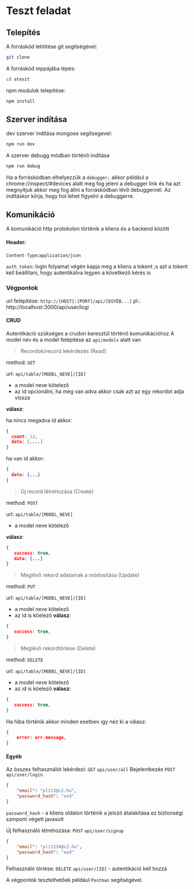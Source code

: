 # Teszt feladat

## Telepítés
A forráskód letöltése git segítségével:
```bash
git clone 
```
A forráskód mppájába lépés:
```bash
cd ateszt
```
npm modulok telepítése:
```bash
npm install
```
## Szerver indítása
dev szerver indítása mongose segitsegevel:
```bash
npm run dev
```
A szerver debugg módban történő indítása
```bash
npm run debug
```
Ha a forráskódban elhelyezzük a `debugger;` akkor például a chrome://inspect/#devices alatt meg fog jeleni a debugger link és ha azt megnyitjuk akkor meg fog állni a forráskódban lévő debuggernél.
Az indításkor kiírja, hogy hol lehet figyelni a debuggerre.

## Komunikáció
A komunikáció http protokolon történik a kliens és a backend között

#### Header:
`Content-Type`:`application/json`

`auth_token`: login folyamat végén kapja meg a kliens a tokent ;s azt a tokent kell beállítani, hogy autentikálva legyen a következő kérés is

### Végpontok
url felépítése: `http://[HOST]:[PORT]/api/[EGYÉB...]` pl.: http://localhost:3000/api/user/logi
#### CRUD
Autentikáció szükséges a crudon keresztül történő komunikációhoz
A model név és a model felépítése az `api/models` alatt van

> Recordok/record lekérdezés (Read)

method: `GET` 

url: `api/table/[MODEL_NEVE]/[ID]`
- a model neve kötelező
- az id opcionálni, ha meg van adva akkor csak azt az egy rekordot adja vissza

__válasz__:

ha nincs megadva id akkor:
```json
{
  count: 12,
  data: [....]
}
```
ha van id akkor:
```json
{
  data: {...}
}
```


> Új record létrehozása (Create)


method: `POST` 

url: `api/table/[MODEL_NEVE]`
- a model neve kötelező

__válasz__:

```json
{
   success: true,
   data: {...}
}
```

> Meglévő rekord adatainak a módosítása (Update)

method: `PUT` 

url: `api/table/[MODEL_NEVE]/[ID]`
- a model neve kötelező
- az id is köelező
__válasz__:

```json
{
   success: true,
}
```

> Meglévő rekordtörlése (Delete)

method: `DELETE` 

url: `api/table/[MODEL_NEVE]/[ID]`
- a model neve kötelező
- az id is köelező
__válasz__:

```json
{
   success: true,
}

```

Ha hiba történik akkor minden esetben igy néz ki a válasz:

```json
{
    error: err.message,
}
```
#### Egyéb
Az összes felhasználót lekérdezi: `GET` `api/user/all`
Bejelentkezés `POST` `api/user/login` 
````json
{
	"email": "plit2@c2.hu",
	"password_hash": "asd"
}
````
`password_hash` - a kliens oldalon történik a jelszó átalakítása ez biztonségi szmpont végett javasolt

Új felhasználó létrehozása: `POST` `api/user/signup`
````json
{
	"email": "plit234@c2.hu",
	"password_hash": "asd"
}
````
Felhasználó törlése: `DELETE` `api/user/[ID]` - autentikáció kell hozzá


A végpontok tesztelhetőek például `Postman` segítségével.
